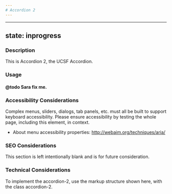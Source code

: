 ```yaml
--- 
# Accordion 2 
---
```


---
state: inprogress
---

### Description
This is Accordion 2, the UCSF Accordion.

### Usage
#### @todo Sara fix me.

### Accessibility Considerations
Complex menus, sliders, dialogs, tab panels, etc. must all be built to support keyboard accessibility. Please ensure accessibility by testing the whole page, including this element, in context.

* About menu accessibility properties: http://webaim.org/techniques/aria/

### SEO Considerations
This section is left intentionally blank and is for future consideration.

### Technical Considerations
To implement the accordion-2, use the markup structure shown here, with the class accordion-2.
